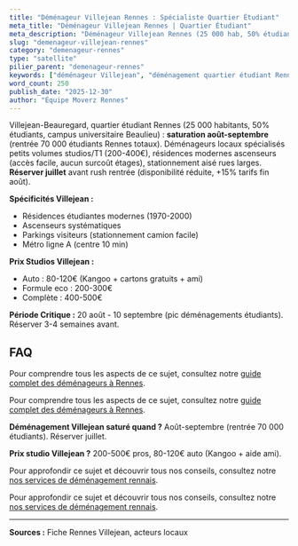 ```yaml
---
title: "Déménageur Villejean Rennes : Spécialiste Quartier Étudiant"
meta_title: "Déménageur Villejean Rennes | Quartier Étudiant"
meta_description: "Déménageur Villejean Rennes (25 000 hab, 50% étudiants) : 200-500€ studios/T2, saturation août-septembre (rentrée 70 000 étudiants). Réserver juillet."
slug: "demenageur-villejean-rennes"
category: "demenageur-rennes"
type: "satellite"
pilier_parent: "demenageur-rennes"
keywords: ["déménageur Villejean", "déménagement quartier étudiant Rennes"]
word_count: 250
publish_date: "2025-12-30"
author: "Équipe Moverz Rennes"
---
```


Villejean-Beauregard, quartier étudiant Rennes (25 000 habitants, 50% étudiants, campus universitaire Beaulieu) : **saturation août-septembre** (rentrée 70 000 étudiants Rennes totaux). Déménageurs locaux spécialisés petits volumes studios/T1 (200-400€), résidences modernes ascenseurs (accès facile, aucun surcoût étages), stationnement aisé rues larges. **Réserver juillet** avant rush rentrée (disponibilité réduite, +15% tarifs fin août).

**Spécificités Villejean :**
- Résidences étudiantes modernes (1970-2000)
- Ascenseurs systématiques
- Parkings visiteurs (stationnement camion facile)
- Métro ligne A (centre 10 min)

**Prix Studios Villejean :**
- Auto : 80-120€ (Kangoo + cartons gratuits + ami)
- Formule eco : 200-300€
- Complète : 400-500€

**Période Critique :** 20 août - 10 septembre (pic déménagements étudiants). Réserver 3-4 semaines avant.

## FAQ

Pour comprendre tous les aspects de ce sujet, consultez notre [guide complet des déménageurs à Rennes](/blog/demenagement-rennes/demenageur-rennes).

Pour comprendre tous les aspects de ce sujet, consultez notre [guide complet des déménageurs à Rennes](/blog/demenagement-rennes/demenageur-rennes).

**Déménagement Villejean saturé quand ?**
Août-septembre (rentrée 70 000 étudiants). Réserver juillet.

**Prix studio Villejean ?**
200-500€ pros, 80-120€ auto (Kangoo + aide ami).

Pour approfondir ce sujet et découvrir tous nos conseils, consultez notre [nos services de déménagement rennais](/blog/demenagement-rennes/demenageur-rennes).

Pour approfondir ce sujet et découvrir tous nos conseils, consultez notre [nos services de déménagement rennais](/blog/demenagement-rennes/demenageur-rennes).

---
**Sources :** Fiche Rennes Villejean, acteurs locaux

